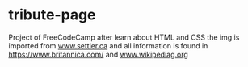 # tribute-page
Project of FreeCodeCamp after learn about HTML and CSS
the img is imported from www.settler.ca
and all information is found in https://www.britannica.com/ and www.wikipediag.org
